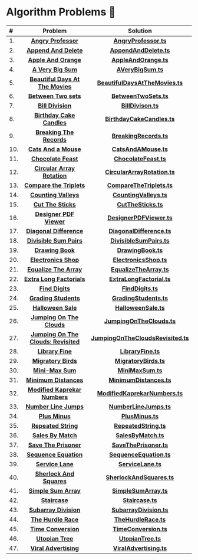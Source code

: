 # Algorithm Problems :100:

| #   |                                                                 Problem                                                                 |                                                              Solution                                                               |
| :-- | :-------------------------------------------------------------------------------------------------------------------------------------: | :---------------------------------------------------------------------------------------------------------------------------------: |
| 1.  |                 **[Angry Professor](https://www.hackerrank.com/challenges/angry-professor/problem?isFullScreen=true)**                  |              **[AngryProfessor.ts](https://github.com/MustafaYavas/algorithm-problems/blob/master/AngryProfessor.ts)**              |
| 2.  |               **[Append And Delete](https://www.hackerrank.com/challenges/append-and-delete/problem?isFullScreen=true)**                |             **[AppendAndDelete.ts](https://github.com/MustafaYavas/algorithm-problems/blob/master/AppendAndDelete.ts)**             |
| 3.  |                **[Apple And Orange](https://www.hackerrank.com/challenges/apple-and-orange/problem?isFullScreen=true)**                 |              **[AppleAndOrange.ts](https://github.com/MustafaYavas/algorithm-problems/blob/master/AppleAndOrange.ts)**              |
| 4.  |                  **[A Very Big Sum](https://www.hackerrank.com/challenges/a-very-big-sum/problem?isFullScreen=true)**                   |                 **[AVeryBigSum.ts](https://github.com/MustafaYavas/algorithm-problems/blob/master/AVeryBigSum.ts)**                 |
| 5.  |    **[Beautiful Days At The Movies](https://www.hackerrank.com/challenges/beautiful-days-at-the-movies/problem?isFullScreen=true)**     |          **[BeautifulDaysAtTheMovies.ts](https://github.com/MustafaYavas/algorithm-problems/blob/master/UtopianTree.ts)**           |
| 6.  |                **[Between Two sets](https://www.hackerrank.com/challenges/between-two-sets/problem?isFullScreen=true)**                 |              **[BetweenTwoSets.ts](https://github.com/MustafaYavas/algorithm-problems/blob/master/BetweenTwoSets.ts)**              |
| 7.  |                    **[Bill Division](https://www.hackerrank.com/challenges/bon-appetit/problem?isFullScreen=true)**                     |                 **[BillDivison.ts](https://github.com/MustafaYavas/algorithm-problems/blob/master/BillDivison.ts)**                 |
| 8.  |               **[Birthday Cake Candles](https://www.hackerrank.com/challenges/birthday-cake-candles?isFullScreen=true)**                |         **[BirthdayCakeCandles.ts](https://github.com/MustafaYavas/algorithm-problems/blob/master/BirthdayCakeCandles.ts)**         |
| 9.  |       **[Breaking The Records](https://www.hackerrank.com/challenges/breaking-best-and-worst-records/problem?isFullScreen=true)**       |             **[BreakingRecords.ts](https://github.com/MustafaYavas/algorithm-problems/blob/master/BreakingRecords.ts)**             |
| 10. |                **[Cats And a Mouse](https://www.hackerrank.com/challenges/cats-and-a-mouse/problem?isFullScreen=true)**                 |               **[CatsAndAMouse.ts](https://github.com/MustafaYavas/algorithm-problems/blob/master/CatsAndAMouse.ts)**               |
| 11. |                 **[Chocolate Feast](https://www.hackerrank.com/challenges/chocolate-feast/problem?isFullScreen=true)**                  |              **[ChocolateFeast.ts](https://github.com/MustafaYavas/algorithm-problems/blob/master/ChocolateFeast.ts)**              |
| 12. |         **[Circular Array Rotation](https://www.hackerrank.com/challenges/circular-array-rotation/problem?isFullScreen=true)**          |       **[CircularArrayRotation.ts](https://github.com/MustafaYavas/algorithm-problems/blob/master/CircularArrayRotation.ts)**       |
| 13. |            **[Compare the Triplets](https://www.hackerrank.com/challenges/compare-the-triplets/problem?isFullScreen=true)**             |          **[CompareTheTriplets.ts](https://github.com/MustafaYavas/algorithm-problems/blob/master/CompareTheTriplets.ts)**          |
| 14. |                **[Counting Valleys](https://www.hackerrank.com/challenges/counting-valleys/problem?isFullScreen=true)**                 |             **[CountingValleys.ts](https://github.com/MustafaYavas/algorithm-problems/blob/master/CountingValleys.ts)**             |
| 15. |                  **[Cut The Sticks](https://www.hackerrank.com/challenges/cut-the-sticks/problem?isFullScreen=true)**                   |                **[CutTheSticks.ts](https://github.com/MustafaYavas/algorithm-problems/blob/master/CutTheSticks.ts)**                |
| 16. |             **[Designer PDF Viewer](https://www.hackerrank.com/challenges/designer-pdf-viewer/problem?isFullScreen=true)**              |           **[DesignerPDFViewer.ts](https://github.com/MustafaYavas/algorithm-problems/blob/master/DesignerPDFViewer.ts)**           |
| 17. |             **[Diagonal Difference](https://www.hackerrank.com/challenges/diagonal-difference/problem?isFullScreen=true)**              |          **[DiagonalDifference.ts](https://github.com/MustafaYavas/algorithm-problems/blob/master/DiagonalDifference.ts)**          |
| 18. |             **[Divisible Sum Pairs](https://www.hackerrank.com/challenges/divisible-sum-pairs/problem?isFullScreen=true)**              |           **[DivisibleSumPairs.ts](https://github.com/MustafaYavas/algorithm-problems/blob/master/DivisibleSumPairs.ts)**           |
| 19. |                    **[Drawing Book](https://www.hackerrank.com/challenges/drawing-book/problem?isFullScreen=true)**                     |                 **[DrawingBook.ts](https://github.com/MustafaYavas/algorithm-problems/blob/master/DrawingBook.ts)**                 |
| 20. |                **[Electronics Shop](https://www.hackerrank.com/challenges/electronics-shop/problem?isFullScreen=true)**                 |             **[ElectronicsShop.ts](https://github.com/MustafaYavas/algorithm-problems/blob/master/ElectronicsShop.ts)**             |
| 21. |              **[Equalize The Array](https://www.hackerrank.com/challenges/equality-in-a-array/problem?isFullScreen=true)**              |            **[EqualizeTheArray.ts](https://github.com/MustafaYavas/algorithm-problems/blob/master/EqualizeTheArray.ts)**            |
| 22. |           **[Extra Long Factorials](https://www.hackerrank.com/challenges/extra-long-factorials/problem?isFullScreen=true)**            |          **[ExtraLongFactorial.ts](https://github.com/MustafaYavas/algorithm-problems/blob/master/ExtraLongFactorial.ts)**          |
| 23. |                     **[Find Digits](https://www.hackerrank.com/challenges/find-digits/problem?isFullScreen=true)**                      |                  **[FindDigits.ts](https://github.com/MustafaYavas/algorithm-problems/blob/master/FindDigits.ts)**                  |
| 24. |                     **[Grading Students](https://www.hackerrank.com/challenges/grading/problem?isFullScreen=true)**                     |             **[GradingStudents.ts](https://github.com/MustafaYavas/algorithm-problems/blob/master/GradingStudents.ts)**             |
| 25. |                  **[Halloween Sale](https://www.hackerrank.com/challenges/halloween-sale/problem?isFullScreen=true)**                   |               **[HalloweenSale.ts](https://github.com/MustafaYavas/algorithm-problems/blob/master/HalloweenSale.ts)**               |
| 26. |           **[Jumping On The Clouds](https://www.hackerrank.com/challenges/jumping-on-the-clouds/problem?isFullScreen=true)**            |          **[JumpingOnTheClouds.ts](https://github.com/MustafaYavas/algorithm-problems/blob/master/JumpingOnTheClouds.ts)**          |
| 27. | **[Jumping On The Clouds: Revisited](https://www.hackerrank.com/challenges/jumping-on-the-clouds-revisited/problem?isFullScreen=true)** | **[JumpingOnTheCloudsRevisited.ts](https://github.com/MustafaYavas/algorithm-problems/blob/master/JumpingOnTheCloudsRevisited.ts)** |
| 28. |                    **[Library Fine](https://www.hackerrank.com/challenges/library-fine/problem?isFullScreen=true)**                     |                 **[LibraryFine.ts](https://github.com/MustafaYavas/algorithm-problems/blob/master/LibraryFine.ts)**                 |
| 29. |                     **[Migratory Birds](https://www.hackerrank.com/challenges/migratory-birds?isFullScreen=true)**                      |              **[MigratoryBirds.ts](https://github.com/MustafaYavas/algorithm-problems/blob/master/MigratoryBirds.ts)**              |
| 30. |                    **[Mini-Max Sum](https://www.hackerrank.com/challenges/mini-max-sum/problem?isFullScreen=true)**                     |                  **[MiniMaxSum.ts](https://github.com/MustafaYavas/algorithm-problems/blob/master/MiniMaxSum.ts)**                  |
| 31. |               **[Minimum Distances](https://www.hackerrank.com/challenges/minimum-distances/problem?isFullScreen=true)**                |            **[MinimumDistances.ts](https://github.com/MustafaYavas/algorithm-problems/blob/master/MinimumDistances.ts)**            |
| 32. |            **[Modified Kaprekar Numbers](https://www.hackerrank.com/challenges/kaprekar-numbers/problem?isFullScreen=true)**            |     **[ModifiedKaprekarNumbers.ts](https://github.com/MustafaYavas/algorithm-problems/blob/master/ModifiedKaprekarNumbers.ts)**     |
| 33. |                    **[Number Line Jumps](https://www.hackerrank.com/challenges/kangaroo/problem?isFullScreen=true)**                    |             **[NumberLineJumps.ts](https://github.com/MustafaYavas/algorithm-problems/blob/master/NumberLineJumps.ts)**             |
| 34. |                      **[Plus Minus](https://www.hackerrank.com/challenges/plus-minus/problem?isFullScreen=true)**                       |                   **[PlusMinus.ts](https://github.com/MustafaYavas/algorithm-problems/blob/master/PlusMinus.ts)**                   |
| 35. |                 **[Repeated String](https://www.hackerrank.com/challenges/repeated-string/problem?isFullScreen=true)**                  |              **[RepeatedString.ts](https://github.com/MustafaYavas/algorithm-problems/blob/master/RepeatedString.ts)**              |
| 36. |                       **[Sales By Match](https://www.hackerrank.com/challenges/sock-merchant?isFullScreen=true)**                       |                **[SalesByMatch.ts](https://github.com/MustafaYavas/algorithm-problems/blob/master/SalesByMatch.ts)**                |
| 37. |               **[Save The Prisoner](https://www.hackerrank.com/challenges/save-the-prisoner/problem?isFullScreen=true)**                |             **[SaveThePrisoner.ts](https://github.com/MustafaYavas/algorithm-problems/blob/master/SaveThePrisoner.ts)**             |
| 38. |              **[Sequence Equation](https://www.hackerrank.com/challenges/permutation-equation/problem?isFullScreen=true)**              |            **[SequenceEquation.ts](https://github.com/MustafaYavas/algorithm-problems/blob/master/SequenceEquation.ts)**            |
| 39. |                    **[Service Lane](https://www.hackerrank.com/challenges/service-lane/problem?isFullScreen=true)**                     |                 **[ServiceLane.ts](https://github.com/MustafaYavas/algorithm-problems/blob/master/ServiceLane.ts)**                 |
| 40. |            **[Sherlock And Squares](https://www.hackerrank.com/challenges/sherlock-and-squares/problem?isFullScreen=true)**             |          **[SherlockAndSquares.ts](https://github.com/MustafaYavas/algorithm-problems/blob/master/SherlockAndSquares.ts)**          |
| 41. |                **[Simple Sum Array](https://www.hackerrank.com/challenges/simple-array-sum/problem?isFullScreen=true)**                 |              **[SimpleSumArray.ts](https://github.com/MustafaYavas/algorithm-problems/blob/master/SimpleArraySum.ts)**              |
| 42. |                           **[Staircase](https://www.hackerrank.com/challenges/staircase?isFullScreen=true)**                            |                   **[Staircase.ts](https://github.com/MustafaYavas/algorithm-problems/blob/master/Staircase.ts)**                   |
| 43. |                **[Subarray Division](https://www.hackerrank.com/challenges/the-birthday-bar/problem?isFullScreen=true)**                |            **[SubarrayDivision.ts](https://github.com/MustafaYavas/algorithm-problems/blob/master/SubarrayDivision.ts)**            |
| 44. |                 **[The Hurdle Race](https://www.hackerrank.com/challenges/the-hurdle-race/problem?isFullScreen=true)**                  |               **[TheHurdleRace.ts](https://github.com/MustafaYavas/algorithm-problems/blob/master/TheHurdleRace.ts)**               |
| 45. |                 **[Time Conversion](https://www.hackerrank.com/challenges/time-conversion/problem?isFullScreen=true)**                  |              **[TimeConversion.ts](https://github.com/MustafaYavas/algorithm-problems/blob/master/TimeConversion.ts)**              |
| 46. |                    **[Utopian Tree](https://www.hackerrank.com/challenges/utopian-tree/problem?isFullScreen=true)**                     |                 **[UtopianTree.ts](https://github.com/MustafaYavas/algorithm-problems/blob/master/UtopianTree.ts)**                 |
| 47. |              **[Viral Advertising](https://www.hackerrank.com/challenges/strange-advertising/problem?isFullScreen=true)**               |            **[ViralAdvertising.ts](https://github.com/MustafaYavas/algorithm-problems/blob/master/ViralAdvertising.ts)**            |
